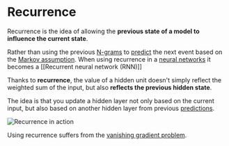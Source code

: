 # Recurrence 

Recurrence is the idea of allowing the **previous state of a model to influence the current state**. 

Rather than using the previous [N-grams](../Languages/N-grams.md) to [predict](../Prediction/Prediction.md) the next event based on the [Markov assumption](Markov%20assumption.md). When using recurrence in a [neural networks](Feed%20forward%20neural%20networks%20(FFNN)%20from%20CL.md) it becomes a [[Recurrent neural network (RNN)]]

Thanks to **recurrence**, the value of a hidden unit doesn't simply reflect the weighted sum of the input, but also **reflects the previous hidden state**. 

The idea is that you update a hidden layer not only based on the current input, but also based on another hidden layer from previous [predictions](Prediction.md). 

![Recurrence in action](../images/RNN2.png)

Using recurrence suffers from the [vanishing gradient problem](../Vanishing%20gradient%20problem.md).
